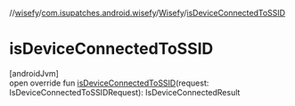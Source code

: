 //[wisefy](../../../index.md)/[com.isupatches.android.wisefy](../index.md)/[Wisefy](index.md)/[isDeviceConnectedToSSID](is-device-connected-to-s-s-i-d.md)

# isDeviceConnectedToSSID

[androidJvm]\
open override fun [isDeviceConnectedToSSID](is-device-connected-to-s-s-i-d.md)(request: IsDeviceConnectedToSSIDRequest): IsDeviceConnectedResult
